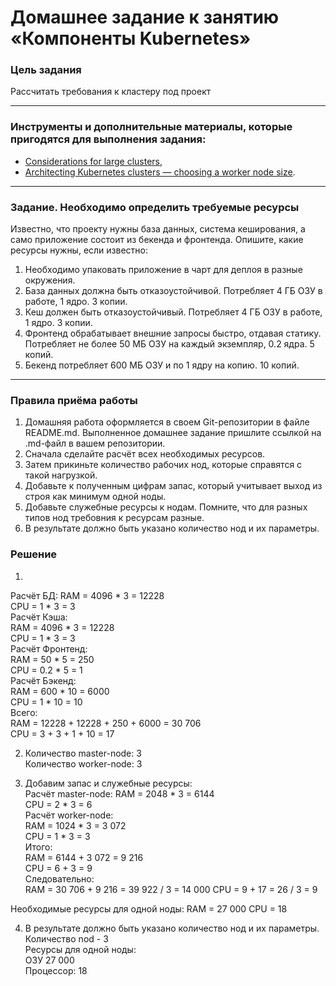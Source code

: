 # Домашнее задание к занятию «Компоненты Kubernetes»

### Цель задания

Рассчитать требования к кластеру под проект

------

### Инструменты и дополнительные материалы, которые пригодятся для выполнения задания:

- [Considerations for large clusters](https://kubernetes.io/docs/setup/best-practices/cluster-large/),
- [Architecting Kubernetes clusters — choosing a worker node size](https://learnk8s.io/kubernetes-node-size).

------

### Задание. Необходимо определить требуемые ресурсы
Известно, что проекту нужны база данных, система кеширования, а само приложение состоит из бекенда и фронтенда. Опишите, какие ресурсы нужны, если известно:

1. Необходимо упаковать приложение в чарт для деплоя в разные окружения. 
2. База данных должна быть отказоустойчивой. Потребляет 4 ГБ ОЗУ в работе, 1 ядро. 3 копии. 
3. Кеш должен быть отказоустойчивый. Потребляет 4 ГБ ОЗУ в работе, 1 ядро. 3 копии. 
4. Фронтенд обрабатывает внешние запросы быстро, отдавая статику. Потребляет не более 50 МБ ОЗУ на каждый экземпляр, 0.2 ядра. 5 копий. 
5. Бекенд потребляет 600 МБ ОЗУ и по 1 ядру на копию. 10 копий.

----

### Правила приёма работы

1. Домашняя работа оформляется в своем Git-репозитории в файле README.md. Выполненное домашнее задание пришлите ссылкой на .md-файл в вашем репозитории.
2. Сначала сделайте расчёт всех необходимых ресурсов.
3. Затем прикиньте количество рабочих нод, которые справятся с такой нагрузкой.
4. Добавьте к полученным цифрам запас, который учитывает выход из строя как минимум одной ноды. 
5. Добавьте служебные ресурсы к нодам. Помните, что для разных типов нод требовния к ресурсам разные. 
6. В результате должно быть указано количество нод и их параметры.


### Решение
1. 
Расчёт БД:
RAM = 4096 * 3 = 12228  
CPU = 1 * 3 = 3  
Расчёт Кэша:  
RAM = 4096 * 3 = 12228  
CPU = 1 * 3 = 3  
Расчёт Фронтенд:  
RAM = 50 * 5 = 250  
CPU = 0.2 * 5 = 1  
Расчёт Бэкенд:  
RAM = 600 * 10 = 6000  
CPU = 1 * 10 = 10  
Всего:  
RAM = 12228 + 12228 + 250 + 6000 = 30 706  
CPU = 3 + 3 + 1 + 10 = 17  

2. Количество master-node: 3  
Количество worker-node: 3  

3. Добавим запас и служебные ресурсы:  
Расчёт master-node:
RAM = 2048 * 3 = 6144  
CPU = 2 * 3 = 6  
Расчёт worker-node:  
RAM = 1024 * 3 = 3 072  
CPU = 1 * 3 = 3  
Итого:   
RAM = 6144 + 3 072 = 9 216  
CPU = 6 + 3 = 9  
Следовательно:  
RAM = 30 706 + 9 216 = 39 922 / 3 = 14 000
CPU = 9 + 17 = 26 / 3 = 9

Необходимые ресурсы для одной ноды:
RAM = 27 000
CPU = 18

4. В результате должно быть указано количество нод и их параметры.  
Количество nod - 3  
Ресурсы для одной ноды:  
ОЗУ 27 000  
Процессор: 18  